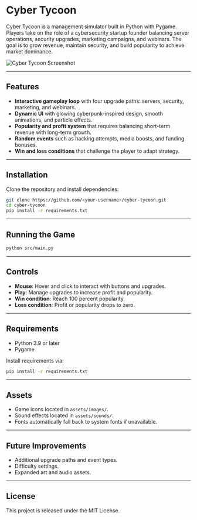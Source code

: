 # Cyber Tycoon

Cyber Tycoon is a management simulator built in Python with Pygame. Players take on the role of a cybersecurity startup founder balancing server operations, security upgrades, marketing campaigns, and webinars. The goal is to grow revenue, maintain security, and build popularity to achieve market dominance.

![Cyber Tycoon Screenshot](docs/screenshot.png)

---

## Features

- **Interactive gameplay loop** with four upgrade paths: servers, security, marketing, and webinars.  
- **Dynamic UI** with glowing cyberpunk-inspired design, smooth animations, and particle effects.  
- **Popularity and profit system** that requires balancing short-term revenue with long-term growth.  
- **Random events** such as hacking attempts, media boosts, and funding bonuses.  
- **Win and loss conditions** that challenge the player to adapt strategy.  

---

## Installation

Clone the repository and install dependencies:

```bash
git clone https://github.com/<your-username>/cyber-tycoon.git
cd cyber-tycoon
pip install -r requirements.txt
````

---

## Running the Game

```bash
python src/main.py
```

---

## Controls

* **Mouse**: Hover and click to interact with buttons and upgrades.
* **Play**: Manage upgrades to increase profit and popularity.
* **Win condition**: Reach 100 percent popularity.
* **Loss condition**: Profit or popularity drops to zero.

---

## Requirements

* Python 3.9 or later
* Pygame

Install requirements via:

```bash
pip install -r requirements.txt
```

---

## Assets

* Game icons located in `assets/images/`.
* Sound effects located in `assets/sounds/`.
* Fonts automatically fall back to system fonts if unavailable.

---

## Future Improvements

* Additional upgrade paths and event types.
* Difficulty settings.
* Expanded art and audio assets.

---

## License

This project is released under the MIT License.
